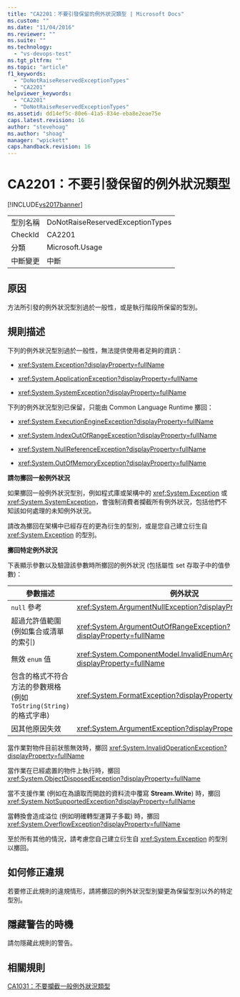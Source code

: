 ```yaml
---
title: "CA2201：不要引發保留的例外狀況類型 | Microsoft Docs"
ms.custom: ""
ms.date: "11/04/2016"
ms.reviewer: ""
ms.suite: ""
ms.technology: 
  - "vs-devops-test"
ms.tgt_pltfrm: ""
ms.topic: "article"
f1_keywords: 
  - "DoNotRaiseReservedExceptionTypes"
  - "CA2201"
helpviewer_keywords: 
  - "CA2201"
  - "DoNotRaiseReservedExceptionTypes"
ms.assetid: dd14ef5c-80e6-41a5-834e-eba8e2eae75e
caps.latest.revision: 16
author: "stevehoag"
ms.author: "shoag"
manager: "wpickett"
caps.handback.revision: 16
---
```

# CA2201：不要引發保留的例外狀況類型
[!INCLUDE[vs2017banner](../code-quality/includes/vs2017banner.md)]

|||  
|-|-|  
|型別名稱|DoNotRaiseReservedExceptionTypes|  
|CheckId|CA2201|  
|分類|Microsoft.Usage|  
|中斷變更|中斷|  
  
## 原因  
 方法所引發的例外狀況型別過於一般性，或是執行階段所保留的型別。  
  
## 規則描述  
 下列的例外狀況型別過於一般性，無法提供使用者足夠的資訊：  
  
-   <xref:System.Exception?displayProperty=fullName>  
  
-   <xref:System.ApplicationException?displayProperty=fullName>  
  
-   <xref:System.SystemException?displayProperty=fullName>  
  
 下列的例外狀況型別已保留，只能由 Common Language Runtime 擲回：  
  
-   <xref:System.ExecutionEngineException?displayProperty=fullName>  
  
-   <xref:System.IndexOutOfRangeException?displayProperty=fullName>  
  
-   <xref:System.NullReferenceException?displayProperty=fullName>  
  
-   <xref:System.OutOfMemoryException?displayProperty=fullName>  
  
 **請勿擲回一般例外狀況**  
  
 如果擲回一般例外狀況型別，例如程式庫或架構中的 <xref:System.Exception> 或 <xref:System.SystemException>，會強制消費者攔截所有例外狀況，包括他們不知該如何處理的未知例外狀況。  
  
 請改為擲回在架構中已經存在的更為衍生的型別，或是您自己建立衍生自 <xref:System.Exception> 的型別。  
  
 **擲回特定例外狀況**  
  
 下表顯示參數以及驗證該參數時所擲回的例外狀況 \(包括屬性 set 存取子中的值參數\)：  
  
|參數描述|例外狀況|  
|----------|----------|  
|`null` 參考|<xref:System.ArgumentNullException?displayProperty=fullName>|  
|超過允許值範圍 \(例如集合或清單的索引\)|<xref:System.ArgumentOutOfRangeException?displayProperty=fullName>|  
|無效 `enum` 值|<xref:System.ComponentModel.InvalidEnumArgumentException?displayProperty=fullName>|  
|包含的格式不符合方法的參數規格 \(例如 `ToString(String)` 的格式字串\)|<xref:System.FormatException?displayProperty=fullName>|  
|因其他原因失效|<xref:System.ArgumentException?displayProperty=fullName>|  
  
 當作業對物件目前狀態無效時，擲回 <xref:System.InvalidOperationException?displayProperty=fullName>  
  
 當作業在已經處置的物件上執行時，擲回 <xref:System.ObjectDisposedException?displayProperty=fullName>  
  
 當不支援作業 \(例如在為讀取而開啟的資料流中覆寫 **Stream.Write**\) 時，擲回 <xref:System.NotSupportedException?displayProperty=fullName>  
  
 當轉換會造成溢位 \(例如明確轉型運算子多載\) 時，擲回 <xref:System.OverflowException?displayProperty=fullName>  
  
 至於所有其他的情況，請考慮您自己建立衍生自 <xref:System.Exception> 的型別以擲回。  
  
## 如何修正違規  
 若要修正此規則的違規情形，請將擲回的例外狀況型別變更為保留型別以外的特定型別。  
  
## 隱藏警告的時機  
 請勿隱藏此規則的警告。  
  
## 相關規則  
 [CA1031：不要攔截一般例外狀況類型](../Topic/CA1031:%20Do%20not%20catch%20general%20exception%20types.md)